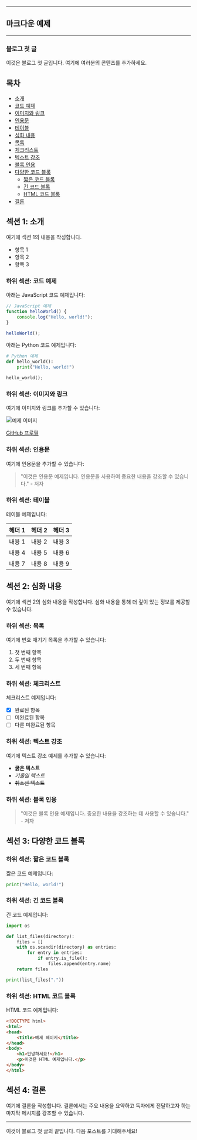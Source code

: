 
---
마크다운 예제
---
-----------------------------
### 블로그 첫 글

이것은 블로그 첫 글입니다. 여기에 여러분의 콘텐츠를 추가하세요.

## 목차
- [소개](#섹션-1-소개)
- [코드 예제](#하위-섹션-코드-예제)
- [이미지와 링크](#하위-섹션-이미지와-링크)
- [인용문](#하위-섹션-인용문)
- [테이블](#하위-섹션-테이블)
- [심화 내용](#섹션-2-심화-내용)
- [목록](#하위-섹션-목록)
- [체크리스트](#하위-섹션-체크리스트)
- [텍스트 강조](#하위-섹션-텍스트-강조)
- [블록 인용](#하위-섹션-블록-인용)
- [다양한 코드 블록](#섹션-3-다양한-코드-블록)
  - [짧은 코드 블록](#하위-섹션-짧은-코드-블록)
  - [긴 코드 블록](#하위-섹션-긴-코드-블록)
  - [HTML 코드 블록](#하위-섹션-html-코드-블록)
- [결론](#섹션-4-결론)

## 섹션 1: 소개

여기에 섹션 1의 내용을 작성합니다.

- 항목 1
- 항목 2
- 항목 3

### 하위 섹션: 코드 예제

아래는 JavaScript 코드 예제입니다:

```javascript
// JavaScript 예제
function helloWorld() {
    console.log("Hello, world!");
}

helloWorld();
```

아래는 Python 코드 예제입니다:

```python
# Python 예제
def hello_world():
    print("Hello, world!")

hello_world();
```

### 하위 섹션: 이미지와 링크

여기에 이미지와 링크를 추가할 수 있습니다:

![예제 이미지](https://via.placeholder.com/150)

[GitHub 프로필](https://github.com/Azabell1993)

### 하위 섹션: 인용문

여기에 인용문을 추가할 수 있습니다:

> "이것은 인용문 예제입니다. 인용문을 사용하여 중요한 내용을 강조할 수 있습니다." - 저자

### 하위 섹션: 테이블

테이블 예제입니다:

| 헤더 1 | 헤더 2 | 헤더 3 |
|--------|--------|--------|
| 내용 1 | 내용 2 | 내용 3 |
| 내용 4 | 내용 5 | 내용 6 |
| 내용 7 | 내용 8 | 내용 9 |

## 섹션 2: 심화 내용

여기에 섹션 2의 심화 내용을 작성합니다. 심화 내용을 통해 더 깊이 있는 정보를 제공할 수 있습니다.

### 하위 섹션: 목록

여기에 번호 매기기 목록을 추가할 수 있습니다:

1. 첫 번째 항목
2. 두 번째 항목
3. 세 번째 항목

### 하위 섹션: 체크리스트

체크리스트 예제입니다:

- [x] 완료된 항목
- [ ] 미완료된 항목
- [ ] 다른 미완료된 항목

### 하위 섹션: 텍스트 강조

여기에 텍스트 강조 예제를 추가할 수 있습니다:

- **굵은 텍스트**
- *기울임 텍스트*
- ~~취소선 텍스트~~

### 하위 섹션: 블록 인용

> "이것은 블록 인용 예제입니다. 중요한 내용을 강조하는 데 사용할 수 있습니다." - 저자

## 섹션 3: 다양한 코드 블록

### 하위 섹션: 짧은 코드 블록

짧은 코드 예제입니다:

```python
print("Hello, world!")
```

### 하위 섹션: 긴 코드 블록

긴 코드 예제입니다:

```python
import os

def list_files(directory):
    files = []
    with os.scandir(directory) as entries:
        for entry in entries:
            if entry.is_file():
                files.append(entry.name)
    return files

print(list_files("."))
```

### 하위 섹션: HTML 코드 블록

HTML 코드 예제입니다:

```html
<!DOCTYPE html>
<html>
<head>
    <title>예제 페이지</title>
</head>
<body>
    <h1>안녕하세요!</h1>
    <p>이것은 HTML 예제입니다.</p>
</body>
</html>
```

## 섹션 4: 결론

여기에 결론을 작성합니다. 결론에서는 주요 내용을 요약하고 독자에게 전달하고자 하는 마지막 메시지를 강조할 수 있습니다.

---

이것이 블로그 첫 글의 끝입니다. 다음 포스트를 기대해주세요!

